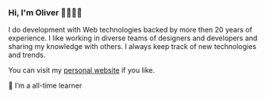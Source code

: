 ### Hi, I'm Oliver 👨🏻‍💻👋

I do development with Web technologies backed by more then 20 years of experience.
I like working in diverse teams of designers and developers and sharing my knowledge with others. I always keep track of new technologies and trends.

You can visit my [personal website](https://oemueller.de/) if you like.

🌱 I’m a all-time learner
